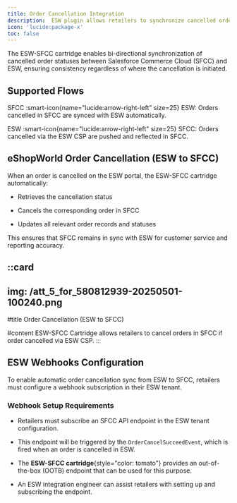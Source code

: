 ```yaml
---
title: Order Cancellation Integration
description:  ESW plugin allows retailers to synchronize cancelled orders status between SFCC & ESW
icon: 'lucide:package-x'
toc: false
---
```


The ESW-SFCC cartridge enables bi-directional synchronization of cancelled order statuses between Salesforce Commerce Cloud (SFCC) and ESW, ensuring consistency regardless of where the cancellation is initiated.

## Supported Flows

SFCC :smart-icon{name="lucide:arrow-right-left" size=25} ESW: Orders cancelled in SFCC are synced with ESW automatically.

ESW :smart-icon{name="lucide:arrow-right-left" size=25} SFCC: Orders cancelled via the ESW CSP are pushed and reflected in SFCC.

## eShopWorld Order Cancellation (ESW to SFCC)
When an order is cancelled on the ESW portal, the ESW-SFCC cartridge automatically:

- Retrieves the cancellation status

- Cancels the corresponding order in SFCC

- Updates all relevant order records and statuses

This ensures that SFCC remains in sync with ESW for customer service and reporting accuracy.

::card
---
img: /att_5_for_580812939-20250501-100240.png
---
#title
Order Cancellation (ESW to SFCC)

#content
ESW-SFCC Cartridge allows retailers to cancel orders in SFCC if order cancelled via ESW CSP.
::

## ESW Webhooks Configuration

To enable automatic order cancellation sync from ESW to SFCC, retailers must configure a webhook subscription in their ESW tenant.

### Webhook Setup Requirements

- Retailers must subscribe an SFCC API endpoint in the ESW tenant configuration.

- This endpoint will be triggered by the `OrderCancelSucceedEvent`, which is fired when an order is cancelled in ESW.

- The **ESW-SFCC cartridge**{style="color: tomato"} provides an out-of-the-box (OOTB) endpoint that can be used for this purpose.

- An ESW integration engineer can assist retailers with setting up and subscribing the endpoint.